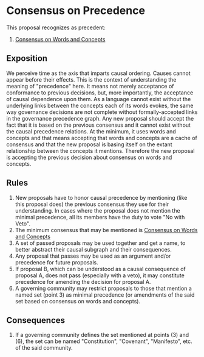 # Consensus on Precedence

This proposal recognizes as precedent:
1. [Consensus on Words and Concepts](https://commonwealth.im/laurel/discussion/6610-metameta-consensus-on-words-and-concepts)

## Exposition

We perceive time as the axis that imparts causal ordering. Causes cannot appear before their effects. This is the context of understanding the meaning of "precedence" here. It means not merely acceptance of conformance to previous decisions, but, more importantly, the acceptance of causal dependence upon them.
As a language cannot exist without the underlying links between the concepts each of its words evokes, the same way governance decisions are not complete without formally-accepted links in the governance precedence graph.
Any new proposal should accept the fact that it is based on the previous consensus and it cannot exist without the causal precedence relations. At the minimum, it uses words and concepts and that means accepting that words and concepts are a cache of consensus and that the new proposal is basing itself on the extant relationship between the concepts it mentions. Therefore the new proposal is accepting the previous decision about consensus on words and concepts.

## Rules

1. New proposals have to honor causal precedence by mentioning (like this proposal does) the previous consensus they use for their understanding. In cases where the proposal does not mention the minimal precedence, all its members have the duty to vote "No with Veto".
2. The minimum consensus that may be mentioned is [Consensus on Words and Concepts]([https://hackmd.io/jBPSBDMgQRC3W9e3VWTpKQ](https://commonwealth.im/laurel/discussion/6610-metameta-consensus-on-words-and-concepts))
3. A set of passed proposals may be used together and get a name, to better abstract their causal subgraph and their consequences.
4. Any proposal that passes may be used as an argument and/or precedence for future proposals.
5. If proposal B, which can be understood as a causal consequence of proposal A, does not pass (especially with a veto), it may constitute precedence for amending the decision for proposal A.
6. A governing community may restrict proposals to those that mention a named set (point 3) as minimal precedence (or amendments of the said set based on consensus on words and concepts).

## Consequences

1. If a governing community defines the set mentioned at points (3) and (6), the set can be named "Constitution", "Covenant", "Manifesto", etc. of the said community.

